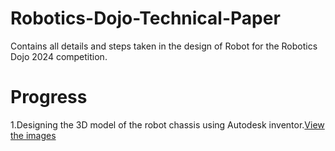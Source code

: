 # Robotics-Dojo-Technical-Paper
Contains all details and steps taken in the design of Robot for the Robotics Dojo 2024 competition.

# Progress
1.Designing the 3D model of the robot chassis using Autodesk inventor.[View the images](https://discordapp.com/channels/1109024319046164490/1272787350056996927/1275323132995043359)
